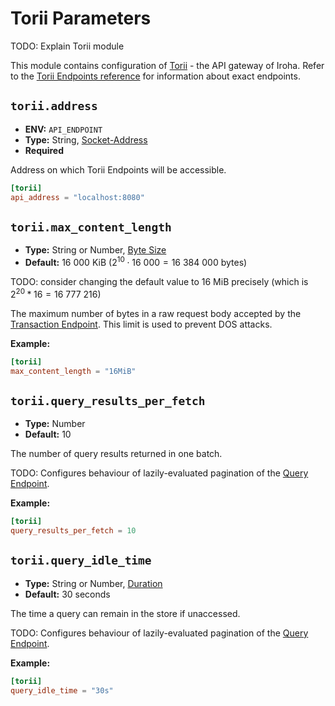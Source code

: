 # Torii Parameters

TODO: Explain Torii module

This module contains configuration of [Torii](/guide/glossary#torii-gate) - the API gateway of Iroha. Refer to the
[Torii Endpoints reference](/reference/torii-endpoints) for information about exact endpoints.

## `torii.address`

- **ENV:** `API_ENDPOINT`
- **Type:** String, [Socket-Address](glossary#type-socket-address)
- **Required**

Address on which Torii Endpoints will be accessible.

```toml
[torii]
api_address = "localhost:8080"
```

## `torii.max_content_length`

- **Type:** String or Number, [Byte Size](glossary#type-byte-size)
- **Default:** $16\ 000\text{ KiB}$ ($2^{10} \cdot 16\ 000 = 16\ 384\ 000\text{ bytes}$)

TODO: consider changing the default value to 16 MiB precisely (which is $2^{20} * 16 = 16\ 777\ 216$)

The maximum number of bytes in a raw request body accepted by the
[Transaction Endpoint](/reference/torii-endpoints#transaction). This limit is used to prevent DOS attacks.

**Example:**

```toml
[torii]
max_content_length = "16MiB"
```

## `torii.query_results_per_fetch`

- **Type:** Number
- **Default:** $10$

The number of query results returned in one batch.

TODO: Configures behaviour of lazily-evaluated pagination of the [Query Endpoint](/reference/torii-endpoints#query).

**Example:**

```toml
[torii]
query_results_per_fetch = 10
```

## `torii.query_idle_time`

- **Type:** String or Number, [Duration](glossary#type-duration)
- **Default:** 30 seconds

The time a query can remain in the store if unaccessed.

TODO: Configures behaviour of lazily-evaluated pagination of the [Query Endpoint](/reference/torii-endpoints#query).

**Example:**

```toml
[torii]
query_idle_time = "30s"
```

